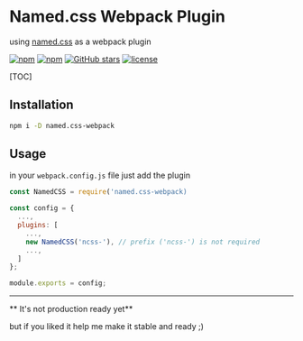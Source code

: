 # Named.css Webpack Plugin
using [named.css](https://www.npmjs.com/package/named.css) as a webpack plugin

[![npm](https://img.shields.io/npm/v/named.css-webpack.svg)](https://www.npmjs.com/package/named.css-webpack)
[![npm](https://img.shields.io/npm/dm/named.css-webpack.svg)](https://www.npmjs.com/package/named.css-webpack)
[![GitHub stars](https://img.shields.io/github/stars/ardalanamini/named.css-webpack.svg)](https://github.com/ardalanamini/named.css-webpack/stargazers)
[![license](https://img.shields.io/github/license/ardalanamini/named.css-webpack.svg)](https://github.com/ardalanamini/named.css-webpack/blob/master/LICENSE)

[TOC]

## Installation
```bash
npm i -D named.css-webpack
```

## Usage
in your `webpack.config.js` file just add the plugin
```javascript
const NamedCSS = require('named.css-webpack)

const config = {
  ...,
  plugins: [
    ...,
    new NamedCSS('ncss-'), // prefix ('ncss-') is not required
	...,
  ]
};

module.exports = config;
```

*****

** It's not production ready yet**

but if you liked it help me make it stable and ready ;)
